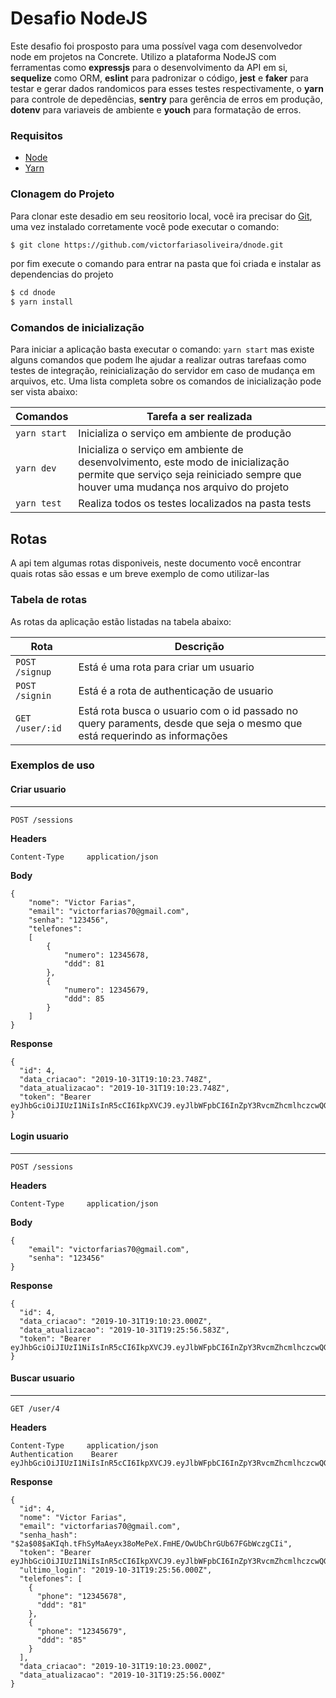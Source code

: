 # Desafio NodeJS

Este desafio foi prosposto para uma possível vaga com desenvolvedor node em projetos na
Concrete. Utilizo a plataforma NodeJS com ferramentas como **expressjs** para o desenvolvimento
da API em si, **sequelize** como ORM, **eslint** para padronizar o código, **jest** e **faker** para testar e gerar dados randomicos para esses testes respectivamente, o **yarn** para controle de depedências, **sentry** para gerência de erros em produção, **dotenv**
para variaveis de ambiente e **youch** para formatação de erros.

### Requisitos
- [Node](https://nodejs.org/en/download/)
- [Yarn](https://yarnpkg.com/lang/en/docs/install)

### Clonagem do Projeto
Para clonar este desadio em seu reositorio local, você ira precisar do [Git](https://git-scm.com/ "Git"), uma vez instalado corretamente você pode executar o comando:
```bash
$ git clone https://github.com/victorfariasoliveira/dnode.git
```
por fim execute o comando para entrar na pasta que foi criada e instalar as dependencias do projeto
```bash
$ cd dnode
$ yarn install
```

### Comandos de inicialização

Para iniciar a aplicação basta executar o comando: `yarn start` mas existe alguns comandos que podem lhe ajudar a realizar outras tarefaas como testes de integração, reinicialização do servidor em caso de mudança em arquivos, etc. Uma lista completa sobre os comandos de inicialização pode ser vista abaixo:

Comandos  | Tarefa a ser realizada
------------- | -------------
`yarn start` | Inicializa o serviço em ambiente de produção
`yarn dev` | Inicializa o serviço em ambiente de desenvolvimento, este modo de inicialização permite que serviço seja reiniciado sempre  que houver uma mudança nos arquivo do projeto
`yarn test` | Realiza todos os testes localizados na pasta tests

## Rotas

A api tem algumas rotas disponiveis, neste documento você encontrar quais rotas são essas e um breve exemplo de como utilizar-las
### Tabela de rotas

As rotas da aplicação estão listadas na tabela abaixo:

Rota  |  Descrição
--------------------  | --------------
`POST /signup`  | Está é uma rota para criar um usuario
`POST /signin`  | Está é a rota de authenticação de usuario
`GET /user/:id`  | Está rota busca o usuario com o id passado no query paraments, desde que seja o mesmo que está requerindo as informações


### Exemplos de uso

#### Criar usuario
---
```
POST /sessions
```

**Headers**
```
Content-Type     application/json
```

**Body**

```
{
	"nome": "Victor Farias",
	"email": "victorfarias70@gmail.com",
	"senha": "123456",
	"telefones":
    [
		{
            "numero": 12345678,
            "ddd": 81
        },
		{
            "numero": 12345679,
            "ddd": 85
        }
	]
}
```

**Response**
```
{
  "id": 4,
  "data_criacao": "2019-10-31T19:10:23.748Z",
  "data_atualizacao": "2019-10-31T19:10:23.748Z",
  "token": "Bearer eyJhbGciOiJIUzI1NiIsInR5cCI6IkpXVCJ9.eyJlbWFpbCI6InZpY3RvcmZhcmlhczcwQGdtYWlsLmNvbSIsImlhdCI6MTU3MjU0OTAyMywiZXhwIjoxNTcyNTUyNjIzfQ.gWJYdz654AwI5TT4J7naUYnc2Fpd1sxzIpxC2zDbhnU"
}
```


#### Login usuario
---
```
POST /sessions
```

**Headers**
```
Content-Type     application/json
```

**Body**

```
{
	"email": "victorfarias70@gmail.com",
	"senha": "123456"
}
```

**Response**
```
{
  "id": 4,
  "data_criacao": "2019-10-31T19:10:23.000Z",
  "data_atualizacao": "2019-10-31T19:25:56.583Z",
  "token": "Bearer eyJhbGciOiJIUzI1NiIsInR5cCI6IkpXVCJ9.eyJlbWFpbCI6InZpY3RvcmZhcmlhczcwQGdtYWlsLmNvbSIsImlhdCI6MTU3MjU0OTAyMywiZXhwIjoxNTcyNTUyNjIzfQ.gWJYdz654AwI5TT4J7naUYnc2Fpd1sxzIpxC2zDbhnU"
}
```


#### Buscar usuario
---
```
GET /user/4
```

**Headers**
```
Content-Type     application/json
Authentication    Bearer eyJhbGciOiJIUzI1NiIsInR5cCI6IkpXVCJ9.eyJlbWFpbCI6InZpY3RvcmZhcmlhczcwQGdtYWlsLmNvbSIsImlhdCI6MTU3MjU0OTAyMywiZXhwIjoxNTcyNTUyNjIzfQ.gWJYdz654AwI5TT4J7naUYnc2Fpd1sxzIpxC2zDbhnU
```

**Response**
```
{
  "id": 4,
  "nome": "Victor Farias",
  "email": "victorfarias70@gmail.com",
  "senha_hash": "$2a$08$aKIqh.tFhSyMaAeyx38oMePeX.FmHE/OwUbChrGUb67FGbWczgCIi",
  "token": "Bearer eyJhbGciOiJIUzI1NiIsInR5cCI6IkpXVCJ9.eyJlbWFpbCI6InZpY3RvcmZhcmlhczcwQGdtYWlsLmNvbSIsImlhdCI6MTU3MjU0OTAyMywiZXhwIjoxNTcyNTUyNjIzfQ.gWJYdz654AwI5TT4J7naUYnc2Fpd1sxzIpxC2zDbhnU",
  "ultimo_login": "2019-10-31T19:25:56.000Z",
  "telefones": [
    {
      "phone": "12345678",
      "ddd": "81"
    },
    {
      "phone": "12345679",
      "ddd": "85"
    }
  ],
  "data_criacao": "2019-10-31T19:10:23.000Z",
  "data_atualizacao": "2019-10-31T19:25:56.000Z"
}
```
